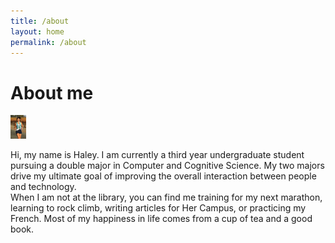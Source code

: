 ```yaml
---
title: /about
layout: home
permalink: /about
---
```


# About me  

<img style = "width: 5%; height: 5%; ; " src="./haley4.jpg"  alt="Profile Picture"  /> 

Hi, my name is Haley. I am currently a third year undergraduate student pursuing a double major in Computer and Cognitive Science. My two majors drive my ultimate goal of improving the overall interaction between people and technology.
<br>
When I am not at the library, you can find me training for my next marathon, learning to rock climb, writing articles for Her Campus, or practicing my French. Most of my happiness in life comes from a cup of tea and a good book.
